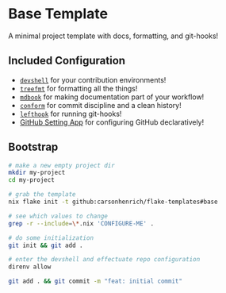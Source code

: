 <!--
SPDX-FileCopyrightText: 2025 Carson Henrich <carson03henrich@gmail.com>

SPDX-License-Identifier: AGPL-3.0-or-later
-->

# Base Template

A minimal project template with docs, formatting, and git-hooks!

## Included Configuration

- [`devshell`][devshell] for your contribution environments!
- [`treefmt`][treefmt] for formatting all the things!
- [`mdbook`][mdbook] for making documentation part of your workflow!
- [`conform`][conform] for commit discipline and a clean history!
- [`lefthook`][lefthook] for running git-hooks!
- [GitHub Setting App][settings] for configuring GitHub declaratively!

[devshell]: https://numtide.github.io/devshell/
[treefmt]: https://numtide.github.io/treefmt/
[mdbook]: https://rust-lang.github.io/mdBook/
[lefthook]: https://github.com/evilmartians/lefthook
[conform]: https://github.com/edmundhung/conform
[settings]: https://github.com/apps/settings

## Bootstrap

```bash
# make a new empty project dir
mkdir my-project
cd my-project

# grab the template
nix flake init -t github:carsonhenrich/flake-templates#base

# see which values to change
grep -r --include=\*.nix 'CONFIGURE-ME' .

# do some initialization
git init && git add .

# enter the devshell and effectuate repo configuration
direnv allow

git add . && git commit -m "feat: initial commit"
```

